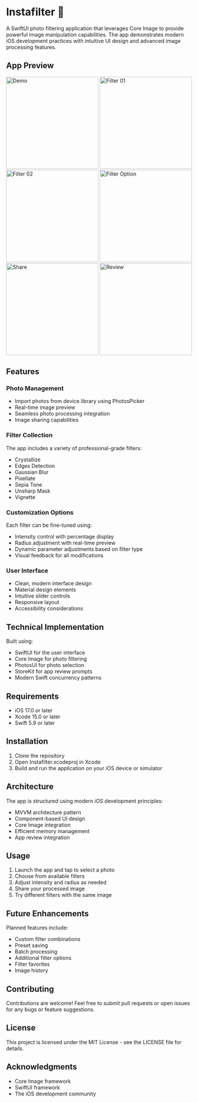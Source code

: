 # Instafilter 📸

A SwiftUI photo filtering application that leverages Core Image to provide powerful image manipulation capabilities. The app demonstrates modern iOS development practices with intuitive UI design and advanced image processing features.

## App Preview

<div align="left">
  <p float="left">
    <img src="/Instafilter/Screenshot/demo.gif" width="250" alt="Demo" />
    <img src="/Instafilter/Screenshot/filter-01.png" width="250" alt="Filter 01" />
    <img src="/Instafilter/Screenshot/filter-02.png" width="250" alt="Filter 02" />
    <img src="/Instafilter/Screenshot/filter-option.png" width="250" alt="Filter Option" />
    <img src="/Instafilter/Screenshot/share.png" width="250" alt="Share" />
    <img src="/Instafilter/Screenshot/review.png" width="250" alt="Review" />
  </p>
</div>

## Features

### Photo Management
- Import photos from device library using PhotosPicker
- Real-time image preview
- Seamless photo processing integration
- Image sharing capabilities

### Filter Collection
The app includes a variety of professional-grade filters:
- Crystallize
- Edges Detection
- Gaussian Blur
- Pixellate
- Sepia Tone
- Unsharp Mask
- Vignette

### Customization Options
Each filter can be fine-tuned using:
- Intensity control with percentage display
- Radius adjustment with real-time preview
- Dynamic parameter adjustments based on filter type
- Visual feedback for all modifications

### User Interface
- Clean, modern interface design
- Material design elements
- Intuitive slider controls
- Responsive layout
- Accessibility considerations

## Technical Implementation

Built using:
- SwiftUI for the user interface
- Core Image for photo filtering
- PhotosUI for photo selection
- StoreKit for app review prompts
- Modern Swift concurrency patterns

## Requirements

- iOS 17.0 or later
- Xcode 15.0 or later
- Swift 5.9 or later

## Installation

1. Clone the repository
2. Open Instafilter.xcodeproj in Xcode
3. Build and run the application on your iOS device or simulator

## Architecture

The app is structured using modern iOS development principles:
- MVVM architecture pattern
- Component-based UI design
- Core Image integration
- Efficient memory management
- App review integration

## Usage

1. Launch the app and tap to select a photo
2. Choose from available filters
3. Adjust intensity and radius as needed
4. Share your processed image
5. Try different filters with the same image

## Future Enhancements

Planned features include:
- Custom filter combinations
- Preset saving
- Batch processing
- Additional filter options
- Filter favorites
- Image history

## Contributing

Contributions are welcome! Feel free to submit pull requests or open issues for any bugs or feature suggestions.

## License

This project is licensed under the MIT License - see the LICENSE file for details.

## Acknowledgments

- Core Image framework
- SwiftUI framework
- The iOS development community
